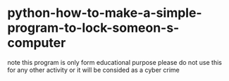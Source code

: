 # python-how-to-make-a-simple-program-to-lock-someon-s-computer
note this program is only form educational purpose please do not use this for any other activity or it will be consided as a cyber crime 
